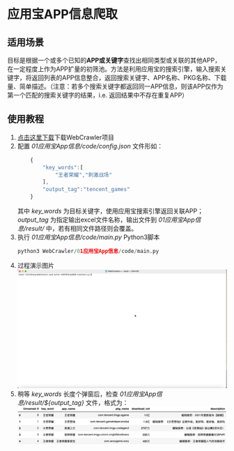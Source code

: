 # 应用宝APP信息爬取

## 适用场景
目标是根据一个或多个已知的**APP或关键字**查找出相同类型或关联的其他APP，在一定程度上作为APP扩量的初筛池。方法是利用应用宝的搜索引擎，输入搜索关键字，将返回列表的APP信息整合，返回搜索关键字、APP名称、PKG名称、下载量、简单描述。（注意：若多个搜索关键字都返回同一APP信息，则该APP仅作为第一个匹配的搜索关键字的结果，i.e. 返回结果中不存在重复APP）

## 使用教程
1. [点击这里下载][1]下载WebCrawler项目
2. 配置 *01应用宝App信息/code/config.json* 文件形如：
    ```javascript
        {
            "key_words":[
                "王者荣耀","刺激战场"
            ],
            "output_tag":"tencent_games"
        }
    ```
    其中 *key_words* 为目标关键字，使用应用宝搜索引擎返回关联APP； *output_tag* 为指定输出excel文件名称，输出文件到 *01应用宝App信息/result/* 中，若有相同文件路径则会覆盖。
3. 执行 *01应用宝App信息/code/main.py* Python3脚本
    ```python
	python3 WebCrawler/01应用宝App信息/code/main.py
    ```
4. 过程演示图片
    ![](images/应用宝爬虫演示.gif)
6. 稍等 *key_words* 长度个弹窗后，检查 *01应用宝App信息/result/${output_tag}* 文件，格式为：
    ![](images/output.png)

[1]:https://github.com/Colin-zh/WebCrawler/archive/main.zip
